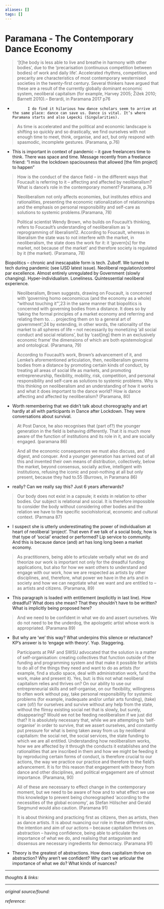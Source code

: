 ```yaml
---
aliases: []
tags: []
---
```


# Paramana - The Contemporary Dance Economy

> ‘[t]he body is less able to live and breathe in harmony with other bodies’, due to the ‘precarisation (continuous competition between bodies) of work and daily life’. Accelerated rhythms, competition, and precarity are characteristics of most contemporary westernised societies in the twenty-first century. Several thinkers have argued that these are a result of the currently globally dominant economic system, neoliberal capitalism (for example, Harvey 2005; Žižek 2010; Barnett 2010).– Berardi, in Paramana 2017 p76

-            I do find it hilarious how dance scholars seem to arrive at the same place: dance can save us. Dance is vital. It’s where Paramana starts and also Lepecki (Singularities).

> As time is accelerated and the political and economic landscape is shifting so quickly and so drastically, we find ourselves with not enough time to meet, think, organise, and act, but only respond with spasmodic, incomplete gestures. (Paramana, p.76)

- This is important in context of pandemic – it gave freelancers time to think. There was space and time. Message recently from a freelance friend: “I miss the lockdown spaciousness that allowed [the film project] to happen”

> How is the conduct of the dance field – in the different ways that Foucault is referring to it – affecting and affected by neoliberalism? What is dance’s role in the contemporary moment? Paramana, p.76

> Neoliberalism not only affects economies, but institutes ethics and rationalities, presenting the economic rationalization of relationships and the emphasis on personal responsibility and self-care as solutions to systemic problems.(Paramana, 78)

> Political scientist Wendy Brown, who builds on Foucault’s thinking, refers to Foucault’s understanding of neoliberalism as ‘a reprogramming of liberalism12. According to Foucault, whereas in liberalism the state was to not interfere with the market, in neoliberalism, the state does the work for it: it ‘govern[s] for the market, not because of the market’ and therefore society is regulated by it (the market). (Paramana, 78)

Biopolitics – chronic and inescapable form is tech. Zuboff. We turned to tech during pandemic (see IJSD latest issue). Neoliberal regulation/control par excellence. Almost entirely unregulated by Government (slowly changing). Hyper-individualism. Loneliness. Quintessential neoliberal experience.

> Neoliberalism, Brown suggests, drawing on Foucault, is concerned with ‘governing homo oeconomicus (and the economy as a whole) “without touching it”’,23 in the same manner that biopolitics is concerned with governing bodies from a distance. It does so by ‘taking the formal principles of a market economy and referring and relating them to. . . projecting them on to a general art of government’;24 by extending, in other words, the rationality of the market to all spheres of life – not necessarily by monetizing ‘all social conduct and social relations’, but by ‘cast[ing] them in an exclusively economic frame’ the dimensions of which are both epistemological and ontological. (Paramana, 79)

> According to Foucault’s work, Brown’s advancement of it, and Lemke’s aforementioned articulation, then, neoliberalism governs bodies from a distance by promoting certain kinds of conduct, by treating all areas of social life as markets, and promoting entrepreneurship, flexibility, mobility, risk, competition, and personal responsibility and self-care as solutions to systemic problems. Why is this thinking on neoliberalism and an understanding of how it works and what it does important to the dance world? How is dance affecting and affected by neoliberalism? (Paramana, 80)

- Worth remembering that we didn’t talk about choreography and art hardly at all with participants in Dance after Lockdown. They were conversations about survival.

> At Post Dance, he also recognises that (part of?) the younger generation in the field is behaving differently. That it is much more aware of the function of institutions and its role in it, and are socially engaged. (paramana 86)

> And all the economic consequences we must also discuss, and digest, and conquer. And a younger generation has arrived out of all this and invented their own means of distribution, collectively, below the market, beyond consensus, socially active, intelligent with institutions, refusing the iconic and post-nothing at all but only present, because they had to.55 (Burrows, in Paramana 86)

- really? Can we really say this? Just 6 years afterwards?

> Our body does not exist in a capsule; it exists in relation to other bodies. Our subject is relational and social. It is therefore impossible to consider the body without considering other bodies and the relation we have to the specific sociohistorical, economic and cultural context. (Parmana 87)

- I suspect she is utterly underestimating the power of individualism at heart of neoliberal ‘project’. That even if we talk of a social body, how is that type of ‘social’ enacted or performed? Lip service to community. And this is because dance (and) art has long long been a market economy.

> As practitioners, being able to articulate verbally what we do and theorize our work is important not only for the dreadful funding applications, but also for how we want others to understand and engage with our work, how we are respected as artists by other disciplines, and, therefore, what power we have in the arts and in society and how we can negotiate what we want and are entitled to – as artists and citizens. (Paramana, 89)

- This paragraph is loaded with entitlement (explicitly in last line). How dreadful? What does she mean? That they shouldn’t have to be written? What is implicitly being proposed here?

> And we need to be confident in what we do and assert ourselves. We do not need to be the underdog, the apologetic artist whose work is appropriated. (Paramana 89)

- But why are ‘we’ this way? What underpins this silence or reluctance? KP’s answer is to ‘engage with theory’. Yup. Staggering.

> Participants at PAF and SWSU advocated that the solution is a matter of self-organisation: creating collectives that function outside of the funding and programming system and that make it possible for artists to do all of the things they need and want to do as artists (for example, find a studio space, deal with administration work, fund the work, make and present it). Yes, but: is this not what neoliberal capitalism relies and thrives on? On our ability to use our entrepreneurial skills and self-organise, on our flexibility, willingness to often work without pay, take personal responsibility for systemic problems (for example, inadequate and/or unfair arts funding), (take) care (of/) for ourselves and survive without any help from the state, without the flimsy existing social net that is slowly, but surely, disappearing? Would we not be feeding neoliberalism if we just did that? It is absolutely necessary that, while we are attempting to ‘self-organise’ in order to survive, that we assert ourselves, and constantly put pressure for what is being taken away from us by neoliberal capitalism: the social net, the social services, the state funding to which we are all entitled. Understanding how neoliberalism works, how we are affected by it through the conducts it establishes and the rationalities that are inscribed in them and how we might be feeding it by reproducing certain forms of conduct, is therefore crucial to our actions, the way we practice our practice and therefore to the field’s advancement. It is for this reason that engagement with theory from dance and other disciplines, and political engagement are of utmost importance. (Paramana, 90)

> All of these are necessary to effect change in the contemporary moment, but we need to be aware of how and to what effect we use this knowledge to prevent being choreographed ‘according to the necessities of the global economy’, as Stefan Hölscher and Gerald Siegmund would also caution. (Paramana 91)

> It is about thinking and practicing first as citizens, then as artists, then as dance artists. It is about nuancing our role in these different roles, the intention and aim of our actions – because capitalism thrives on abstraction – having confidence, being able to articulate the importance of what we do, and realising that antagonism and dissensus are necessary ingredients for democracy. (Paramana 91)

- Theory is the greatest of abstractions. How does capitalism thrive on abstraction? Why aren’t we confident? Why can’t we articular the importance of what we do? What kinds of nuances?






---

_thoughts & links:_




---

_original source/found:_ 

_reference:_ 
